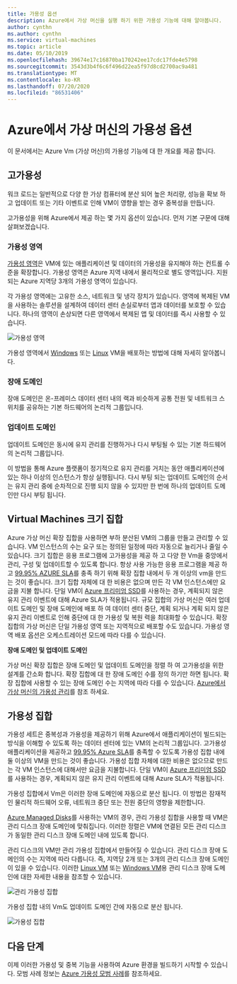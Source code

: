 ```yaml
---
title: 가용성 옵션
description: Azure에서 가상 머신을 실행 하기 위한 가용성 기능에 대해 알아봅니다.
author: cynthn
ms.author: cynthn
ms.service: virtual-machines
ms.topic: article
ms.date: 05/10/2019
ms.openlocfilehash: 39674e17c16870ba170242ee17cdc17fde4e5798
ms.sourcegitcommit: 3543d3b4f6c6f496d22ea5f97d8cd2700ac9a481
ms.translationtype: MT
ms.contentlocale: ko-KR
ms.lasthandoff: 07/20/2020
ms.locfileid: "86531406"
---
```

# <a name="availability-options-for-virtual-machines-in-azure"></a>Azure에서 가상 머신의 가용성 옵션

이 문서에서는 Azure Vm (가상 머신)의 가용성 기능에 대 한 개요를 제공 합니다.

## <a name="high-availability"></a>고가용성

워크 로드는 일반적으로 다양 한 가상 컴퓨터에 분산 되어 높은 처리량, 성능을 확보 하 고 업데이트 또는 기타 이벤트로 인해 VM이 영향을 받는 경우 중복성을 만듭니다. 

고가용성을 위해 Azure에서 제공 하는 몇 가지 옵션이 있습니다. 먼저 기본 구문에 대해 살펴보겠습니다. 

### <a name="availability-zones"></a>가용성 영역

[가용성 영역](../availability-zones/az-overview.md)은 VM에 있는 애플리케이션 및 데이터의 가용성을 유지해야 하는 컨트롤 수준을 확장합니다. 가용성 영역은 Azure 지역 내에서 물리적으로 별도 영역입니다. 지원되는 Azure 지역당 3개의 가용성 영역이 있습니다. 

각 가용성 영역에는 고유한 소스, 네트워크 및 냉각 장치가 있습니다. 영역에 복제된 VM을 사용하는 솔루션을 설계하여 데이터 센터 손실로부터 앱과 데이터를 보호할 수 있습니다. 하나의 영역이 손상되면 다른 영역에서 복제된 앱 및 데이터를 즉시 사용할 수 있습니다. 

![가용성 영역](./media/virtual-machines-common-regions-and-availability/three-zones-per-region.png)

가용성 영역에서 [Windows](./windows/create-powershell-availability-zone.md) 또는 [Linux](./linux/create-cli-availability-zone.md) VM을 배포하는 방법에 대해 자세히 알아봅니다.


### <a name="fault-domains"></a>장애 도메인

장애 도메인은 온-프레미스 데이터 센터 내의 랙과 비슷하게 공통 전원 및 네트워크 스위치를 공유하는 기본 하드웨어의 논리적 그룹입니다. 

### <a name="update-domains"></a>업데이트 도메인

업데이트 도메인은 동시에 유지 관리를 진행하거나 다시 부팅될 수 있는 기본 하드웨어의 논리적 그룹입니다. 

이 방법을 통해 Azure 플랫폼이 정기적으로 유지 관리를 거치는 동안 애플리케이션에 있는 하나 이상의 인스턴스가 항상 실행됩니다. 다시 부팅 되는 업데이트 도메인의 순서는 유지 관리 중에 순차적으로 진행 되지 않을 수 있지만 한 번에 하나의 업데이트 도메인만 다시 부팅 됩니다.


## <a name="virtual-machines-scale-sets"></a>Virtual Machines 크기 집합 

Azure 가상 머신 확장 집합을 사용하면 부하 분산된 VM의 그룹을 만들고 관리할 수 있습니다. VM 인스턴스의 수는 요구 또는 정의된 일정에 따라 자동으로 늘리거나 줄일 수 있습니다. 크기 집합은 응용 프로그램에 고가용성을 제공 하 고 다양 한 Vm을 중앙에서 관리, 구성 및 업데이트할 수 있도록 합니다. 항상 사용 가능한 응용 프로그램을 제공 하 고 [99.95% AZURE SLA](https://azure.microsoft.com/support/legal/sla/virtual-machines/)를 충족 하기 위해 확장 집합 내에서 두 개 이상의 vm을 만드는 것이 좋습니다. 크기 집합 자체에 대 한 비용은 없으며 만든 각 VM 인스턴스에만 요금을 지불 합니다. 단일 VM이 [Azure 프리미엄 SSD](https://docs.microsoft.com/azure/virtual-machines/windows/disks-types#premium-ssd)를 사용하는 경우, 계획되지 않은 유지 관리 이벤트에 대해 Azure SLA가 적용됩니다. 규모 집합의 가상 머신은 여러 업데이트 도메인 및 장애 도메인에 배포 하 여 데이터 센터 중단, 계획 되거나 계획 되지 않은 유지 관리 이벤트로 인해 중단에 대 한 가용성 및 복원 력을 최대화할 수 있습니다. 확장 집합의 가상 머신은 단일 가용성 영역 또는 지역적으로 배포할 수도 있습니다. 가용성 영역 배포 옵션은 오케스트레이션 모드에 따라 다를 수 있습니다.

**장애 도메인 및 업데이트 도메인**

가상 머신 확장 집합은 장애 도메인 및 업데이트 도메인을 정렬 하 여 고가용성을 위한 설계를 간소화 합니다. 확장 집합에 대 한 장애 도메인 수를 정의 하기만 하면 됩니다. 확장 집합에 사용할 수 있는 장애 도메인 수는 지역에 따라 다를 수 있습니다. [Azure에서 가상 머신의 가용성 관리](https://docs.microsoft.com/azure/virtual-machines/windows/manage-availability)를 참조 하세요.


## <a name="availability-sets"></a>가용성 집합
가용성 세트은 중복성과 가용성을 제공하기 위해 Azure에서 애플리케이션이 빌드되는 방식을 이해할 수 있도록 하는 데이터 센터에 있는 VM의 논리적 그룹입니다. 고가용성 애플리케이션을 제공하고 [99.95% Azure SLA](https://azure.microsoft.com/support/legal/sla/virtual-machines/)를 충족할 수 있도록 가용성 집합 내에 둘 이상의 VM을 만드는 것이 좋습니다. 가용성 집합 자체에 대한 비용은 없으므로 만드는 각 VM 인스턴스에 대해서만 요금을 지불합니다. 단일 VM이 [Azure 프리미엄 SSD](./windows/disks-types.md#premium-ssd)를 사용하는 경우, 계획되지 않은 유지 관리 이벤트에 대해 Azure SLA가 적용됩니다.

가용성 집합에서 Vm은 이러한 장애 도메인에 자동으로 분산 됩니다. 이 방법은 잠재적인 물리적 하드웨어 오류, 네트워크 중단 또는 전원 중단의 영향을 제한합니다.

[Azure Managed Disks](./windows/faq-for-disks.md)를 사용하는 VM의 경우, 관리 가용성 집합을 사용할 때 VM은 관리 디스크 장애 도메인에 맞춰집니다. 이러한 정렬은 VM에 연결된 모든 관리 디스크가 동일한 관리 디스크 장애 도메인 내에 있도록 합니다. 

관리 디스크의 VM만 관리 가용성 집합에서 만들어질 수 있습니다. 관리 디스크 장애 도메인의 수는 지역에 따라 다릅니다. 즉, 지역당 2개 또는 3개의 관리 디스크 장애 도메인이 있을 수 있습니다. 이러한 [Linux VM](./linux/manage-availability.md?#use-managed-disks-for-vms-in-an-availability-set) 또는 [Windows VM](./windows/manage-availability.md?#use-managed-disks-for-vms-in-an-availability-set)용 관리 디스크 장애 도메인에 대한 자세한 내용을 참조할 수 있습니다.

![관리 가용성 집합](./media/virtual-machines-common-manage-availability/md-fd-updated.png)


가용성 집합 내의 Vm도 업데이트 도메인 간에 자동으로 분산 됩니다. 

![가용성 집합](./media/virtual-machines-common-manage-availability/ud-fd-configuration.png)

## <a name="next-steps"></a>다음 단계
이제 이러한 가용성 및 중복 기능을 사용하여 Azure 환경을 빌드하기 시작할 수 있습니다. 모범 사례 정보는 [Azure 가용성 모범 사례](/azure/architecture/checklist/resiliency-per-service)를 참조하세요.

